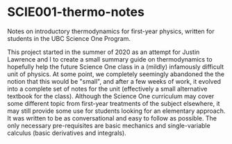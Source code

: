# SCIE001-thermo-notes
Notes on introductory thermodynamics for first-year physics, written for students in the UBC Science One Program.

This project started in the summer of 2020 as an attempt for Justin Lawrence and I to create a small summary guide on thermodynamics to hopefully help the future Science One class in a (mildly) infamously difficult unit of physics. At some point, we completely seemingly abandoned the the notion that this would be "small", and after a few weeks of work, it evolved into a complete set of notes for the unit (effectively a small alternative textbook for the class). Although the Science One curriculum may cover some different topic from first-year treatments of the subject elsewhere, it may still provide some use for students looking for an elementary approach. It was written to be as conversational and easy to follow as possible. The only necessary pre-requisites are basic mechanics and single-variable calculus (basic derivatives and integrals).

